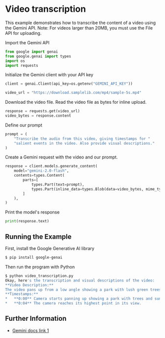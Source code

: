 # Video transcription

This example demonstrates how to transcribe the content of a video using the Gemini API.
Note: For videos larger than 20MB, you must use the File API for uploading.

Import the Gemini API

```python
from google import genai
from google.genai import types
import os
import requests
```

Initialize the Gemini client with your API key

```python
client = genai.Client(api_key=os.getenv("GEMINI_API_KEY"))

video_url = "https://download.samplelib.com/mp4/sample-5s.mp4"
```

Download the video file.
Read the video file as bytes for inline upload.

```python
response = requests.get(video_url)
video_bytes = response.content
```

Define our prompt

```python
prompt = (
    "Transcribe the audio from this video, giving timestamps for "
    "salient events in the video. Also provide visual descriptions."
)
```

Create a Gemini request with the video and our prompt.

```python
response = client.models.generate_content(
    model="gemini-2.0-flash",
    contents=types.Content(
        parts=[
            types.Part(text=prompt),
            types.Part(inline_data=types.Blob(data=video_bytes, mime_type="video/mp4")),
        ]
    ),
)
```

Print the model's response

```python
print(response.text)
```



## Running the Example

First, install the Google Generative AI library

```sh
$ pip install google-genai

```

Then run the program with Python

```sh
$ python video_transcription.py
Okay, here's the transcription and visual descriptions of the video:
**Video Description:**
The video pans up from a low angle showing a park with lush green trees.  Sunlight filters through the leaves. In the distance, cars and a bus can be seen on a road next to the park. There is a paved walkway and low bushes.
**Timestamps:**
*   **0:00** Camera starts panning up showing a park with trees and sunlight. 
*   **0:04** The camera reaches its highest point in its view.
```



## Further Information

- [Gemini docs link 1](https://ai.google.dev/gemini-api/docs/vision?lang=python#prompting-video)
